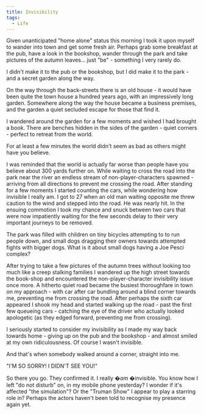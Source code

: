 ```yaml
---
title: Invisibility
tags:
  - Life
---
```


Given unanticipated "home alone" status this morning I took it upon myself to wander into town and get some fresh air. Perhaps grab some breakfast at the pub, have a look in the bookshop, wander through the park and take pictures of the autumn leaves... just "be" - something I very rarely do.

I didn't make it to the pub or the bookshop, but I did make it to the park - and a secret garden along the way.

On the way through the back-streets there is an old house - it would have been quite the town house a hundred years ago, with an impressively long garden. Somewhere along the way the house became a business premises, and the garden a quiet secluded escape for those that find it.

I wandered around the garden for a few moments and wished I had brought a book. There are benches hidden in the sides of the garden - quiet corners - perfect to retreat from the world.

For at least a few minutes the world didn't seem as bad as others might have you believe.

I was reminded that the world is actually far worse than people have you believe about 300 yards further on. While waiting to cross the road into the park near the river an endless stream of non-player-characters spawned - arriving from all directions to prevent me crossing the road. After standing for a few moments I started counting the cars, while wondering how invisible I really am. I got to 27 when an old man waiting opposite me threw caution to the wind and stepped into the road. He was nearly hit. In the ensuing commotion I took my chance and snuck between two cars that were now impatiently waiting for the few seconds delay to their very important journeys to be removed.

The park was filled with children on tiny bicycles attempting to to run people down, and small dogs dragging their owners towards attempted fights with bigger dogs. What is it about small dogs having a Joe Pesci complex?

After trying to take a few pictures of the autumn trees without looking too much like a creep stalking families I wandered up the high street towards the book-shop and encountered the non-player-character invisibility issue once more. A hitherto quiet road became the busiest thoroughfare in town on my approach - with car after car bundling around a blind corner towards me, preventing me from crossing the road. After perhaps the sixth car appeared I shook my head and started walking up the road - past the first few queueing cars - catching the eye of the driver who actually looked apologetic (as they edged forward, preventing me from crossing).

I seriously started to consider my invisibility as I made my way back towards home - giving up on the pub and the bookshop - and almost smiled at my own ridiculousness. Of course I wasn't invisible.

And that's when somebody walked around a corner, straight into me.

"I'M SO SORRY! I DIDN'T SEE YOU!"

So there you go. They confirmed it. I really �*am* �invisible. You know how I left "do not disturb" on, in my mobile phone yesterday? I wonder if it's affected "the simulation"? Or the "Truman Show" I appear to play a starring role in? Perhaps the actors haven't been told to recognise my presence again yet.